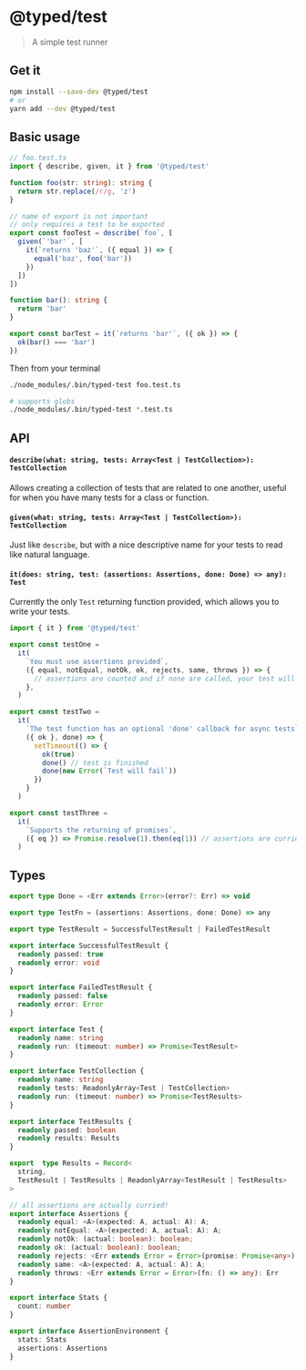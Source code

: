# @typed/test

> A simple test runner

## Get it
```sh
npm install --save-dev @typed/test
# or
yarn add --dev @typed/test
```

## Basic usage

```typescript
// foo.test.ts
import { describe, given, it } from '@typed/test'

function foo(str: string): string {
  return str.replace(/r/g, 'z')
}

// name of export is not important
// only requires a test to be exported
export const fooTest = describe(`foo`, [
  given(`'bar'`, [
    it(`returns 'baz'`, ({ equal }) => {
      equal('baz', foo('bar'))
    })
  ])
])

function bar(): string {
  return 'bar'
}

export const barTest = it(`returns 'bar'`, ({ ok }) => {
  ok(bar() === 'bar')
})
```

Then from your terminal

```sh
./node_modules/.bin/typed-test foo.test.ts

# supports globs
./node_modules/.bin/typed-test *.test.ts
```

## API

#### `describe(what: string, tests: Array<Test | TestCollection>): TestCollection`

Allows creating a collection of tests that are related to one another, useful
for when you have many tests for a class or function.

#### `given(what: string, tests: Array<Test | TestCollection>): TestCollection`

Just like `describe`, but with a nice descriptive name for your tests to read
like natural language.

#### `it(does: string, test: (assertions: Assertions, done: Done) => any): Test`

Currently the only `Test` returning function provided, which allows you to write
your tests.

```typescript
import { it } from '@typed/test'

export const testOne =
  it(
    `You must use assertions provided`,
    ({ equal, notEqual, notOk, ok, rejects, same, throws }) => {
      // assertions are counted and if none are called, your test will fail
    },
  )

export const testTwo =
  it(
    `The test function has an optional 'done' callback for async tests`,
    ({ ok }, done) => {
      setTimeout(() => {
        ok(true)
        done() // test is finished
        done(new Error(`Test will fail`))
      })
    }
  )

export const testThree =
  it(
    `Supports the returning of promises`,
    ({ eq }) => Promise.resolve(1).then(eq(1)) // assertions are curried!
  )
```

## Types

```typescript
export type Done = <Err extends Error>(error?: Err) => void

export type TestFn = (assertions: Assertions, done: Done) => any

export type TestResult = SuccessfulTestResult | FailedTestResult

export interface SuccessfulTestResult {
  readonly passed: true
  readonly error: void
}

export interface FailedTestResult {
  readonly passed: false
  readonly error: Error
}

export interface Test {
  readonly name: string
  readonly run: (timeout: number) => Promise<TestResult>
}

export interface TestCollection {
  readonly name: string
  readonly tests: ReadonlyArray<Test | TestCollection>
  readonly run: (timeout: number) => Promise<TestResults>
}

export interface TestResults {
  readonly passed: boolean
  readonly results: Results
}

export  type Results = Record<
  string,
  TestResult | TestResults | ReadonlyArray<TestResult | TestResults>
>

// all assertions are actually curried!
export interface Assertions {
  readonly equal: <A>(expected: A, actual: A): A;
  readonly notEqual: <A>(expected: A, actual: A): A;
  readonly notOk: (actual: boolean): boolean;
  readonly ok: (actual: boolean): boolean;
  readonly rejects: <Err extends Error = Error>(promise: Promise<any>) => Promise<Err>;
  readonly same: <A>(expected: A, actual: A): A;
  readonly throws: <Err extends Error = Error>(fn: () => any): Err
}

export interface Stats {
  count: number
}

export interface AssertionEnvironment {
  stats: Stats
  assertions: Assertions
}

```
